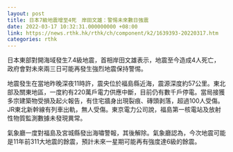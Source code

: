 ```yaml
---
layout: post
title: 日本7級地震增至4死　岸田文雄：警惕未來數日強震
date: 2022-03-17 10:32:31.000000000 +08:00
link: https://news.rthk.hk/rthk/ch/component/k2/1639393-20220317.htm
categories: rthk
---
```


日本東部對開海域發生7.4級地震，首相岸田文雄表示，地震至今造成4人死亡，政府會對未來兩三日可能再發生強烈地震保持警惕。

地震發生在當地昨晚深夜11時許，震央位於福島縣近海，震源深度約57公里。東北部及關東地區，一度約有220萬戶電力供應中斷，目前仍有數千戶停電。當局接獲多宗建築物受損及起火報告，有住宅牆身出現裂痕、磚頭剥落，超過100人受傷。JR東北新幹線有列車出軌，無人受傷。東京電力公司說，福島第一核電站及放射性物質監測數據未發現異常。

氣象廳一度對福島及宮城縣發出海嘯警報，其後解除。氣象廳認為，今次地震可能是11年前311大地震的餘震，預計未來一星期可能再有強度達6級的餘震。
